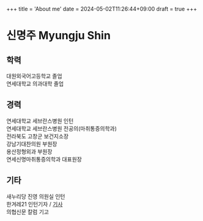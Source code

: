 +++
title = 'About me'
date = 2024-05-02T11:26:44+09:00
draft = true
+++
# 신명주 Myungju Shin
   
     
   

학력
-----

대원외국어고등학교 졸업   
연세대학교 의과대학 졸업   

경력
---

연세대학교 세브란스병원 인턴   
연세대학교 세브란스병원 전공의(마취통증의학과)   
전라북도 고창군 보건지소장   
강남기대찬의원 부원장   
용산정형외과 부원장   
연세신명마취통증의학과 대표원장   

기타
---
새누리당 진영 의원실 인턴   
한겨레21 인턴기자 /  [기사](https://www.hani.co.kr/arti/PRINT/463683.html, "작성 기사")   
의협신문 칼럼 기고   

